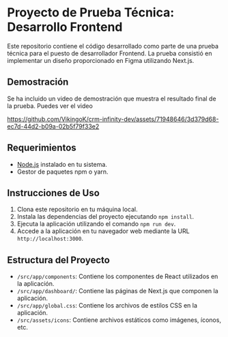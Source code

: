 # Proyecto de Prueba Técnica: Desarrollo Frontend

Este repositorio contiene el código desarrollado como parte de una prueba técnica para el puesto de desarrollador Frontend. La prueba consistió en implementar un diseño proporcionado en Figma utilizando Next.js.

## Demostración

Se ha incluido un video de demostración que muestra el resultado final de la prueba. Puedes ver el video 



https://github.com/VikingoK/crm-infinity-dev/assets/71948646/3d379d68-ec7d-44d2-b09a-02b5f79f33e2



## Requerimientos

- [Node.js](https://nodejs.org/) instalado en tu sistema.
- Gestor de paquetes npm o yarn.

## Instrucciones de Uso

1. Clona este repositorio en tu máquina local.
2. Instala las dependencias del proyecto ejecutando `npm install`.
3. Ejecuta la aplicación utilizando el comando `npm run dev`.
4. Accede a la aplicación en tu navegador web mediante la URL `http://localhost:3000`.

## Estructura del Proyecto

- `/src/app/components`: Contiene los componentes de React utilizados en la aplicación.
- `/src/app/dashboard/`: Contiene las páginas de Next.js que componen la aplicación.
- `/src/app/global.css`: Contiene los archivos de estilos CSS en la aplicación.
- `/src/assets/icons`: Contiene archivos estáticos como imágenes, íconos, etc.
